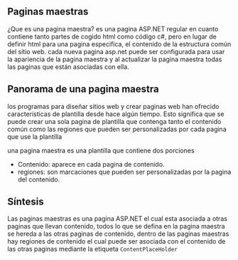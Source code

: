 ## Paginas maestras
¿Que es una pagina maestra?
es una pagina ASP.NET regular en cuanto contiene tanto partes de cogido html como código c#, pero en lugar de definir html para una pagina especifica, el contenido de la estructura común del sitio web. cada nueva pagina asp.net puede ser configurada para usar la apariencia de la pagina maestra y al actualizar  la pagina maestra todas las paginas que están asociadas con ella.
## Panorama de una pagina maestra
los programas para diseñar sitios web y crear paginas web han ofrecido características de plantilla desde hace algún tiempo. Esto significa que se puede crear una sola pagina de plantilla que contenga tanto el contenido común como las regiones que pueden ser personalizadas por cada pagina que use la plantilla

una pagina maestra es una plantilla que contiene dos porciones 
- Contenido: aparece en cada pagina de contenido.
- regiones: son marcaciones que pueden ser personalizadas por la pagina del contenido.


## Síntesis
Las paginas maestras es una pagina ASP.NET el cual esta asociada a otras paginas que llevan contenido, todos lo que se defina en la pagina maestra se hereda a las otras paginas de contenido, dentro de las paginas maestras hay regiones de contenido el cual puede ser asociada con el contenido de las otras paginas mediante la etiqueta `ContentPlaceHolder`

